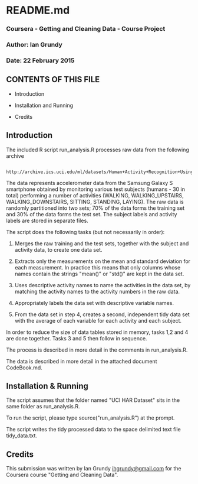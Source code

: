 
# README.md


###
### Coursera - Getting and Cleaning Data - Course Project
### Author: Ian Grundy 
### Date: 22 February 2015
###


## CONTENTS OF THIS FILE
   
 * Introduction
 
 * Installation and Running
 
 * Credits
 

## Introduction

The included R script run\_analysis.R processes raw data from the following archive

     http://archive.ics.uci.edu/ml/datasets/Human+Activity+Recognition+Using+Smartphones 

The data represents accelerometer data from the Samsung Galaxy S smartphone obtained by
monitoring various test subjects (humans - 30 in total) performing a number of 
activities (WALKING, WALKING\_UPSTAIRS, WALKING\_DOWNSTAIRS, SITTING, STANDING, LAYING).
The raw data is randomly partitioned into two sets; 70% of the data forms the training set
and 30% of the data forms the test set. The subject labels and activity labels are stored 
in separate files.

The script does the following tasks (but not necessarily in order):

 1. Merges the raw training and the test sets, together with the subject and activity data, to create one data set.
 
 2. Extracts only the measurements on the mean and standard deviation for each measurement. In practice this means that only columns whose names contain the strings "mean()" or "std()" are kept in the data set.
 
 3. Uses descriptive activity names to name the activities in the data set, by matching the activity names to the activity numbers in the raw data.
 
 4. Appropriately labels the data set with descriptive variable names. 
 
 5. From the data set in step 4, creates a second, independent tidy data set with the average 
    of each variable for each activity and each subject.

In order to reduce the size of data tables stored in memory, tasks 1,2 and 4 are done together. Tasks 3 and 5 then follow in sequence.

The process is described in more detail in the comments in run\_analysis.R.

The data is described in more detail in the attached document CodeBook.md.


## Installation & Running

The script assumes that the folder named "UCI HAR Dataset" sits in the same folder as run\_analysis.R.

To run the script, please type   source("run\_analysis.R")   at the prompt.

The script writes the tidy processed data to the space delimited text file  tidy\_data.txt.


## Credits

This submission was written by Ian Grundy ihgrundy@gmail.com  for the Coursera course "Getting and Cleaning Data".


